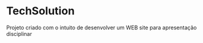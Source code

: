 # TechSolution
 Projeto criado com o intuito de desenvolver um WEB site para apresentação disciplinar
